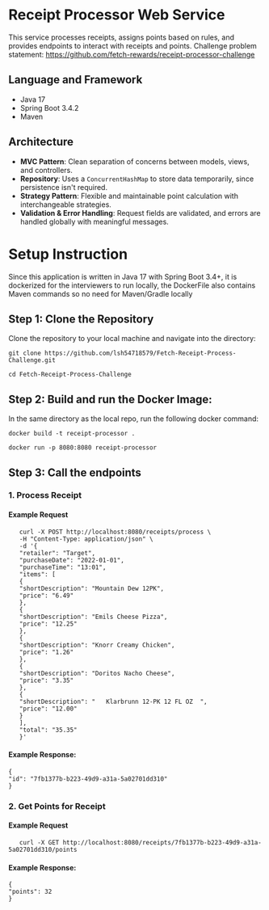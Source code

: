 # Receipt Processor Web Service
This service processes receipts, assigns points based on rules, and provides endpoints to interact with receipts and points.
Challenge problem statement: https://github.com/fetch-rewards/receipt-processor-challenge

## Language and Framework
- Java 17
- Spring Boot 3.4.2
- Maven

## Architecture

- **MVC Pattern**: Clean separation of concerns between models, views, and controllers.
- **Repository**: Uses a `ConcurrentHashMap` to store data temporarily, since persistence isn't required.
- **Strategy Pattern**: Flexible and maintainable point calculation with interchangeable strategies.
- **Validation & Error Handling**: Request fields are validated, and errors are handled globally with meaningful messages.


# Setup Instruction
Since this application is written in Java 17 with Spring Boot 3.4+, it is dockerized for the interviewers to run locally, the DockerFile also contains Maven commands so no need for Maven/Gradle locally

## Step 1: Clone the Repository

Clone the repository to your local machine and navigate into the directory:
````
git clone https://github.com/lsh54718579/Fetch-Receipt-Process-Challenge.git
````
````
cd Fetch-Receipt-Process-Challenge
````
## Step 2: Build and run the Docker Image:
In the same directory as the local repo, run the following docker command:
````
docker build -t receipt-processor .
````
````
docker run -p 8080:8080 receipt-processor
````

## Step 3: Call the endpoints 
### 1. Process Receipt 
#### Example Request
````
   curl -X POST http://localhost:8080/receipts/process \
   -H "Content-Type: application/json" \
   -d '{
   "retailer": "Target",
   "purchaseDate": "2022-01-01",
   "purchaseTime": "13:01",
   "items": [
   {
   "shortDescription": "Mountain Dew 12PK",
   "price": "6.49"
   },
   {
   "shortDescription": "Emils Cheese Pizza",
   "price": "12.25"
   },
   {
   "shortDescription": "Knorr Creamy Chicken",
   "price": "1.26"
   },
   {
   "shortDescription": "Doritos Nacho Cheese",
   "price": "3.35"
   },
   {
   "shortDescription": "   Klarbrunn 12-PK 12 FL OZ  ",
   "price": "12.00"
   }
   ],
   "total": "35.35"
   }'
````

#### Example Response: 
````
{
"id": "7fb1377b-b223-49d9-a31a-5a02701dd310"
}
````

### 2. Get Points for Receipt
#### Example Request
````
   curl -X GET http://localhost:8080/receipts/7fb1377b-b223-49d9-a31a-5a02701dd310/points
````
#### Example Response:
````
{
"points": 32
}
````

